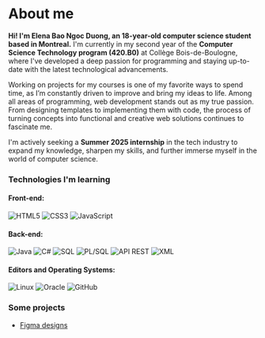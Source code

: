 # About me
**Hi! I'm Elena Bao Ngoc Duong, an 18-year-old computer science student based in Montreal.**
I'm currently in my second year of the **Computer Science Technology program (420.B0)** at Collège Bois-de-Boulogne, where I've developed a deep passion for programming and staying up-to-date with the latest technological advancements.

Working on projects for my courses is one of my favorite ways to spend time, as I’m constantly driven to improve and bring my ideas to life. Among all areas of programming, web development stands out as my true passion. From designing templates to implementing them with code, the process of turning concepts into functional and creative web solutions continues to fascinate me.

I'm actively seeking a **Summer 2025 internship** in the tech industry to expand my knowledge, sharpen my skills, and further immerse myself in the world of computer science.

### Technologies I'm learning
#### Front-end:
![HTML5](https://img.shields.io/badge/HTML5-E34F26?style=for-the-badge&logo=html5&logoColor=white)
![CSS3](https://img.shields.io/badge/CSS3-1572B6?style=for-the-badge&logo=css3&logoColor=white)
![JavaScript](https://img.shields.io/badge/JavaScript-F7DF1E?style=for-the-badge&logo=javascript&logoColor=black)

#### Back-end:
![Java](https://img.shields.io/badge/Java-ED8B00?style=for-the-badge&logo=java&logoColor=white)
![C#](https://img.shields.io/badge/C%23-239120?style=for-the-badge&logo=c-sharp&logoColor=white)
![SQL](https://img.shields.io/badge/SQL-4479A1?style=for-the-badge&logo=postgresql&logoColor=white)
![PL/SQL](https://img.shields.io/badge/PL%2FSQL-F80000?style=for-the-badge&logo=oracle&logoColor=white)
![API REST](https://img.shields.io/badge/API_REST-02569B?style=for-the-badge&logo=api&logoColor=white)
![XML](https://img.shields.io/badge/XML-FF6600?style=for-the-badge&logo=xml&logoColor=white)

#### Editors and Operating Systems:
![Linux](https://img.shields.io/badge/Linux-FCC624?style=for-the-badge&logo=linux&logoColor=black)
![Oracle](https://img.shields.io/badge/Oracle-F80000?style=for-the-badge&logo=oracle&logoColor=white)
![GitHub](https://img.shields.io/badge/GitHub-181717?style=for-the-badge&logo=github&logoColor=white)

### Some projects
* [Figma designs](https://www.figma.com/files/team/1280955018724382254/project/292674787/Website-Designs?fuid=1280955013615792207)
